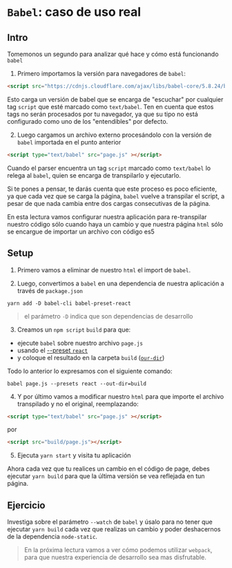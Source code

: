 # `Babel`: caso de uso real

## Intro

Tomemonos un segundo para analizar qué hace y cómo está funcionando `babel`
1. Primero importamos la versión para navegadores de `babel`:
  ```html
  <script src="https://cdnjs.cloudflare.com/ajax/libs/babel-core/5.8.24/browser.min.js"></script>
  ```
  Esto carga un versión de babel que se encarga de "escuchar" por cualquier tag `script` que esté marcado como `text/babel`. Ten en cuenta que estos tags no serán procesados por tu navegador, ya que su tipo no está configurado como uno de los "entendibles" por defecto.

2. Luego cargamos un archivo externo procesándolo con la versión de `babel` importada en el punto anterior
  ```html
  <script type="text/babel" src="page.js" ></script>
  ```
  Cuando el parser encuentra un tag `script` marcado como `text/babel` lo relega al `babel`, quien se encarga de transpilarlo y ejecutarlo.
  
Si te pones a pensar, te darás cuenta que este proceso es poco eficiente, ya que cada vez que se carga la página, `babel` vuelve a transpilar el script, a pesar de que nada cambia entre dos cargas consecutivas de la página.

En esta lectura vamos configurar nuestra aplicación para re-transpilar nuestro código sólo cuando haya un cambio y que nuestra página `html` sólo se encargue de importar un archivo con código es5


## Setup

1. Primero vamos a eliminar de nuestro `html` el import de `babel`.

2. Luego, convertimos a `babel` en una dependencia de nuestra aplicación a través de `package.json`
  ```
  yarn add -D babel-cli babel-preset-react
  ```
  > el parámetro `-D` indica que son dependencias de desarrollo

3. Creamos un `npm script` `build` para que:
  - ejecute `babel` sobre nuestro archivo `page.js`
  - usando el [--preset `react`](https://babeljs.io/docs/plugins/preset-react/)
  - y coloque el resultado en la carpeta `build` ([`our-dir`](https://babeljs.io/docs/usage/cli/#babel-compile-files))

  Todo lo anterior lo expresamos con el siguiente comando:
  ```
  babel page.js --presets react --out-dir=build
  ```
  
4. Y por último vamos a modificar nuestro `html` para que importe el archivo transpilado y no el original, reemplazando:
```html
<script type="text/babel" src="page.js" ></script>
```
por
```html
<script src="build/page.js"></script>
```

5. Ejecuta `yarn start` y visita tu aplicación

Ahora cada vez que tu realices un cambio en el código de page, debes ejecutar `yarn build` para que la última versión se vea reflejada en tun página.

## Ejercicio

Investiga sobre el parámetro `--watch` de `babel` y úsalo para no tener que ejecutar `yarn build` cada vez que realizas un cambio y poder deshacernos de la dependencia `node-static`.

> En la próxima lectura vamos a ver cómo podemos utilizar `webpack`, para que nuestra experiencia de desarrollo sea mas disfrutable.
